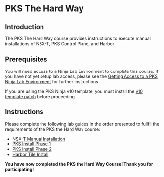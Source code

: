 # PKS The Hard Way

## Introduction

The PKS The Hard Way course provides instructions to execute manual installations of NSX-T, PKS Control Plane, and Harbor

## Prerequisites

You will need access to a Ninja Lab Environment to complete this course. If you have not yet setup lab access, please see the [Getting Access to a PKS Ninja Lab Environment](../GetLabAccess-LA8528/readme.md) for further instructions

If you are using the PKS Ninja v10 template, you must install the [v10 template patch](https://github.com/natereid72/PKS-Ninja-Lab-Patch) before proceeding

## Instructions

Please complete the following lab guides in the order presented to fullfil the requirements of the PKS the Hard Way course:

- [NSX-T Manual Installation](https://github.com/CNA-Tech/PKS-Ninja/tree/master/LabGuides/NsxtManualInstall-IN1497)
- [PKS Install Phase 1](https://github.com/CNA-Tech/PKS-Ninja/tree/master/LabGuides/PksInstallPhase1-IN3138)
- [PKS Install Phase 2](https://github.com/CNA-Tech/PKS-Ninja/tree/master/LabGuides/PksInstallPhase2-IN1916)
- [Harbor Tile Install](https://github.com/CNA-Tech/PKS-Ninja/tree/master/LabGuides/HarborTileInstall-HI3943)

**You have now completed the PKS the Hard Way Course! Thank you for participating!**
